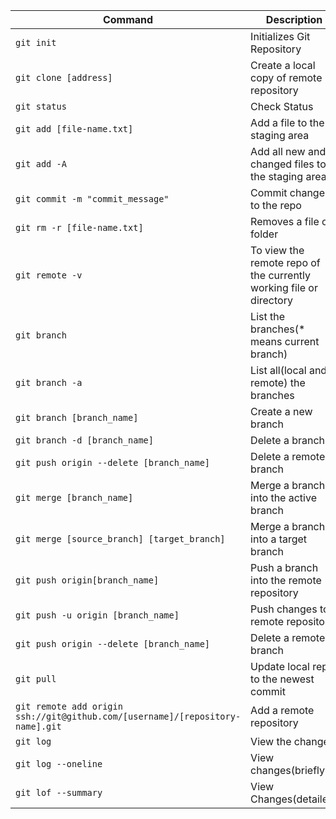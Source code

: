 | Command | Description |
| ------- | ----------- |
|`git init`|Initializes Git Repository|
| `git clone [address]` | Create a local copy of remote repository |
| `git status` | Check Status |
| `git add [file-name.txt]` | Add a file to the staging area |
| `git add -A` | Add all new and changed files to the staging area |
| `git commit -m "commit_message"` | Commit changes to the repo |
| `git rm -r [file-name.txt]` | Removes a file of folder |
| `git remote -v` | To view the remote repo of the currently working file or directory |
| `git branch` | List the branches(* means current branch) |
| `git branch -a` | List all(local and remote) the branches |
| `git branch [branch_name]` | Create a new branch |
| `git branch -d [branch_name]` | Delete a branch |
| `git push origin --delete [branch_name]` | Delete a remote branch |
| `git merge [branch_name]` | Merge a branch into the active branch |
| `git merge [source_branch] [target_branch]` | Merge a branch into a target branch |
| `git push origin[branch_name]` | Push a branch into the remote repository |
| `git push -u origin [branch_name]` | Push changes to remote repository |
| `git push origin --delete [branch_name]` | Delete a remote branch |
| `git pull` | Update local repo to the newest commit |
| `git remote add origin ssh://git@github.com/[username]/[repository-name].git` | Add a remote repository |
| `git log` | View the changes |
| `git log --oneline` | View changes(briefly) |
| `git lof --summary` | View Changes(detailed) |
